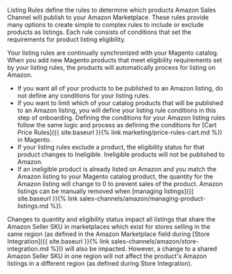 
Listing Rules define the rules to determine which products Amazon Sales Channel will publish to your Amazon Marketplace. These rules provide many options to create simple to complex rules to include or exclude products as listings. Each rule consists of conditions that set the requirements for product listing eligibility.

Your listing rules are continually synchronized with your Magento catalog. When you add new Magento products that meet eligibility requirements set by your listing rules, the products will automatically process for listing on Amazon.

- If you want all of your products to be published to an Amazon listing, do not define any conditions for your listing rules.
- If you want to limit which of your catalog products that will be published to an Amazon listing, you will define your listing rule conditions in this step of onboarding. Defining the conditions for your Amazon listing rules follow the same logic and process as defining the conditions for [Cart Price Rules]({{ site.baseurl }}{% link marketing/price-rules-cart.md %}) in Magento.
- If your listing rules exclude a product, the eligibility status for that product changes to Ineligible. Ineligible products will not be published to Amazon.
- If an ineligible product is already listed on Amazon and you match the Amazon listing to your Magento catalog product, the quantity for the Amazon listing will change to 0 to prevent sales of the product. Amazon listings can be manually removed when [managing listings]({{ site.baseurl }}{% link sales-channels/amazon/managing-product-listings.md %}).

Changes to quantity and eligibility status impact all listings that share the Amazon Seller SKU in marketplaces which exist for stores selling in the same region (as defined in the Amazon Marketplace field during [Store Integration]({{ site.baseurl }}{% link sales-channels/amazon/store-integration.md %})) will also be impacted. However, a change to a shared Amazon Seller SKU in one region will not affect the product's Amazon listings in a different region (as defined during Store Integration).

